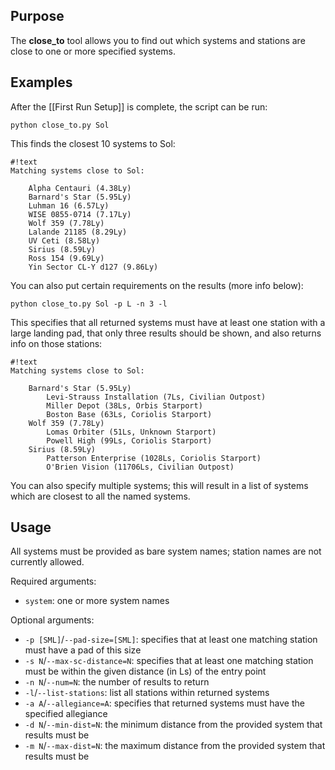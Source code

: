 ## Purpose ##
The **close_to** tool allows you to find out which systems and stations are close to one or more specified systems.

## Examples ##
After the [[First Run Setup]] is complete, the script can be run:

`python close_to.py Sol`

This finds the closest 10 systems to Sol:

```
#!text
Matching systems close to Sol:

    Alpha Centauri (4.38Ly)
    Barnard's Star (5.95Ly)
    Luhman 16 (6.57Ly)
    WISE 0855-0714 (7.17Ly)
    Wolf 359 (7.78Ly)
    Lalande 21185 (8.29Ly)
    UV Ceti (8.58Ly)
    Sirius (8.59Ly)
    Ross 154 (9.69Ly)
    Yin Sector CL-Y d127 (9.86Ly)
```

You can also put certain requirements on the results (more info below):

`python close_to.py Sol -p L -n 3 -l`

This specifies that all returned systems must have at least one station with a large landing pad, that only three results should be shown, and also returns info on those stations:

```
#!text
Matching systems close to Sol:

    Barnard's Star (5.95Ly)
        Levi-Strauss Installation (7Ls, Civilian Outpost)
        Miller Depot (38Ls, Orbis Starport)
        Boston Base (63Ls, Coriolis Starport)
    Wolf 359 (7.78Ly)
        Lomas Orbiter (51Ls, Unknown Starport)
        Powell High (99Ls, Coriolis Starport)
    Sirius (8.59Ly)
        Patterson Enterprise (1028Ls, Coriolis Starport)
        O'Brien Vision (11706Ls, Civilian Outpost)
```

You can also specify multiple systems; this will result in a list of systems which are closest to all the named systems.

## Usage ##
All systems must be provided as bare system names; station names are not currently allowed.

Required arguments:

* `system`: one or more system names

Optional arguments:

* `-p [SML]`/`--pad-size=[SML]`: specifies that at least one matching station must have a pad of this size
* `-s N`/`--max-sc-distance=N`: specifies that at least one matching station must be within the given distance (in Ls) of the entry point
* `-n N`/`--num=N`: the number of results to return
* `-l`/`--list-stations`: list all stations within returned systems
* `-a A`/`--allegiance=A`: specifies that returned systems must have the specified allegiance
* `-d N`/`--min-dist=N`: the minimum distance from the provided system that results must be
* `-m N`/`--max-dist=N`: the maximum distance from the provided system that results must be
